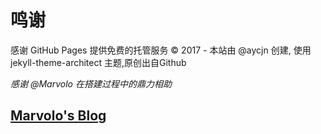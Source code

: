 # 鸣谢
感谢 GitHub Pages 提供免费的托管服务
© 2017 - 本站由 @aycjn 创建, 使用 jekyll-theme-architect 主题,原创出自Github

*感谢 @Marvolo 在搭建过程中的鼎力相助*

## [Marvolo's Blog](https://zhtjtcz.github.io/)
